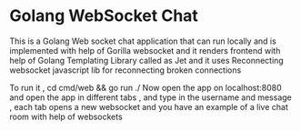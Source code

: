# Golang WebSocket Chat
This is a Golang Web socket chat application that can run locally and is implemented with help of Gorilla websocket and it renders frontend with help of Golang Templating Library called as Jet and it uses Reconnecting websocket javascript lib for reconnecting broken connections

To run it , cd cmd/web && go run ./
Now open the app on localhost:8080 and open the app in different tabs , and type in the username and message , each tab opens a new websocket and you have an example of a live chat room with help of websockets
